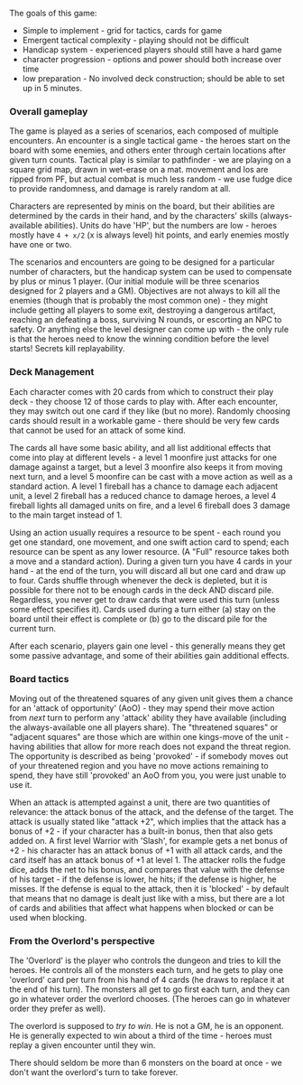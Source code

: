 The goals of this game:

* Simple to implement - grid for tactics, cards for game
* Emergent tactical complexity - playing should not be difficult
* Handicap system - experienced players should still have a hard game
* character progression - options and power should both increase over time
* low preparation - No involved deck construction; should be able to set up in 5 minutes.


### Overall gameplay

The game is played as a series of scenarios, each composed of multiple encounters.
An encounter is a single tactical game - the heroes start on the board with some enemies,
and others enter through certain locations after given turn counts. Tactical play is
similar to pathfinder - we are playing on a square grid map, drawn in wet-erase on a mat.
movement and los are ripped from PF, but actual combat is much less random - we use fudge
dice to provide randomness, and damage is rarely random at all.

Characters are represented by minis on the board, but their abilities are determined by
the cards in their hand, and by the characters' skills (always-available abilities).
Units do have 'HP', but the numbers are low - heroes mostly have `4 + x/2` (x is always
level) hit points, and early enemies mostly have one or two.

The scenarios and encounters are going to be designed for a particular number of characters,
but the handicap system can be used to compensate by plus or minus 1 player. (Our initial
module will be three scenarios designed for 2 players and a GM). Objectives are not always
to kill all the enemies (though that is probably the most common one) - they might include
getting all players to some exit, destroying a dangerous artifact, reaching an defeating
a boss, surviving N rounds, or escorting an NPC to safety. Or anything else the level
designer can come up with - the only rule is that the heroes need to know the winning condition
before the level starts! Secrets kill replayability.

### Deck Management

Each character comes with 20 cards from which to construct their play deck - they choose
12 of those cards to play with. After each encounter, they may switch out one card if
they like (but no more). Randomly choosing cards should result in a workable game - there
should be very few cards that cannot be used for an attack of some kind.

The cards all have some basic ability, and all list additional effects that come into
play at different levels - a level 1 moonfire just attacks for one damage against a
target, but a level 3 moonfire also keeps it from moving next turn, and a level 5
moonfire can be cast with a move action as well as a standard action. A level 1 fireball
has a chance to damage each adjacent unit, a level 2 fireball has a reduced chance to
damage heroes, a level 4 fireball lights all damaged units on fire, and a level 6
fireball does 3 damage to the main target instead of 1.

Using an action usually requires a resource to be spent - each round you get one standard,
one movement, and one swift action card to spend; each resource can be spent as any lower
resource. (A "Full" resource takes both a move and a standard action). During a given turn
you have 4 cards in your hand - at the end of the turn, you will discard all but one card
and draw up to four. Cards shuffle through whenever the deck is depleted, but it is
possible for there not to be enough cards in the deck AND discard pile. Regardless, you
never get to draw cards that were used this turn (unless some effect specifies it). Cards
used during a turn either (a) stay on the board until their effect is complete or (b) go
to the discard pile for the current turn.

After each scenario, players gain one level - this generally means they get some passive
advantage, and some of their abilities gain additional effects.

### Board tactics

Moving out of the threatened squares of any given unit gives them a chance for an 'attack
of opportunity' (AoO) - they may spend their move action from *next* turn to perform any
'attack' ability they have available (including the always-available one all players share).
The "threatened squares" or "adjacent squares" are those which are within one kings-move
of the unit - having abilities that allow for more reach does not expand the threat region.
The opportunity is described as being 'provoked' - if somebody moves out of your threatened
region and you have no move actions remaining to spend, they have still 'provoked' an AoO
from you, you were just unable to use it.

When an attack is attempted against a unit, there are two quantities of relevance: the attack
bonus of the attack, and the defense of the target. The attack is usually stated like "attack +2",
which implies that the attack has a bonus of +2 - if your character has a built-in bonus, then
that also gets added on. A first level Warrior with 'Slash', for example gets a net bonus of
+2 - his character has an attack bonus of +1 with all attack cards, and the card itself has
an attack bonus of +1 at level 1. The attacker rolls the fudge dice, adds the net to his bonus,
and compares that value with the defense of his target - if the defense is lower, he hits; if
the defense is higher, he misses. If the defense is equal to the attack, then it is 'blocked' -
by default that means that no damage is dealt just like with a miss, but there are a lot of
cards and abilities that affect what happens when blocked or can be used when blocking.

### From the Overlord's perspective

The 'Overlord' is the player who controls the dungeon and tries to kill the heroes. He controls
all of the monsters each turn, and he gets to play one 'overlord' card per turn from his hand
of 4 cards (he draws to replace it at the end of his turn). The monsters all get to go first
each turn, and they can go in whatever order the overlord chooses. (The heroes can go in
whatever order they prefer as well).

The overlord is supposed to *try to win*. He is not a GM, he is an opponent. He is generally
expected to win about a third of the time - heroes must replay a given encounter until they win.

There should seldom be more than 6 monsters on the board at once - we don't want the overlord's
turn to take forever.
